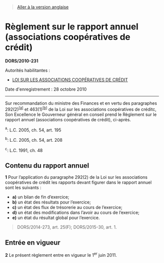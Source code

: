 > [Aller à la version anglaise](/en/Regulations/Statutory%20Orders%20and%20Regulations/2010/231.md)

# Règlement sur le rapport annuel (associations coopératives de crédit)

**DORS/2010-231**

Autorités habilitantes : 
- [LOI SUR LES ASSOCIATIONS COOPÉRATIVES DE CRÉDIT](/fr/Lois/Lois%20du%20Canada/1991/ch.%2048.md)

Date d'enregistrement : 28 octobre 2010

----------

Sur recommandation du ministre des Finances et en vertu des paragraphes 292(2)<sup><a href='#nbp_607884-F_hq_4476'>[a]</a></sup> et 463(1)<sup><a href='#nbp_607884-F_hq_4477'>[b]</a></sup> de la Loi sur les associations coopératives de créditc, Son Excellence le Gouverneur général en conseil prend le Règlement sur le rapport annuel (associations coopératives de crédit), ci-après.

<a name='nbp_607884-F_hq_4476'><sup>a</sup></a>: L.C. 2005, ch. 54, art. 195<br />

<a name='nbp_607884-F_hq_4477'><sup>b</sup></a>: L.C. 2005, ch. 54, art. 208<br />

<a name='nbp_607884-F_hq_4478'><sup>c</sup></a>: L.C. 1991, ch. 48<br />




## Contenu du rapport annuel


**1** Pour l’application du paragraphe 292(2) de la Loi sur les associations coopératives de crédit les rapports devant figurer dans le rapport annuel sont les suivants :
- **a)** un bilan de fin d’exercice;
- **b)** un état des résultats pour l’exercice;
- **c)** un état des flux de trésorerie au cours de l’exercice;
- **d)** un état des modifications dans l’avoir au cours de l’exercice;
- **e)** un état du résultat global pour l’exercice.
> DORS/2014-273, art. 25(F); DORS/2015-30, art. 1.





## Entrée en vigueur


**2** Le présent règlement entre en vigueur le 1<sup>er</sup> juin 2011.


